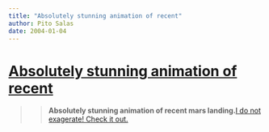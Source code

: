 ```yaml
---
title: "Absolutely stunning animation of recent"
author: Pito Salas
date: 2004-01-04
---
```

# [Absolutely stunning animation of recent](None)



>>

>> **Absolutely stunning animation of recent mars landing.**[I do not
exagerate! Check it out.](<http://marsrovers.jpl.nasa.gov/home/index.html>)


